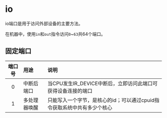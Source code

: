 # io

io端口是用于访问外部设备的主要方法。

在机器中，使用`in`和`out`指令访问`0`~`63`共64个端口。

## 固定端口

端口号|用途|说明
:-:|:-|:-
0   |中断后端口     |当CPU发生IR_DEVICE中断后，立即访问此端口可获得设备连接的端口
1   |多处理器唤醒   |只能写入一个字节，是核心的id；可以通过cpuid指令获取系统中共有多少个核心
